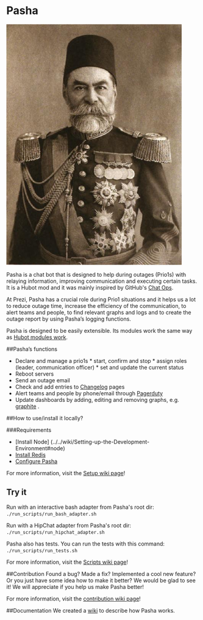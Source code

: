 # Pasha

![Smart Router](doc/pasha.jpg)

 Pasha is a chat bot that is designed to help during outages (Prio1s) with relaying information, improving communication and executing certain tasks. It is a Hubot mod and it was mainly inspired by GitHub's [Chat Ops](https://www.youtube.com/watch?v=NST3u-GjjFw).
 
At Prezi, Pasha has a crucial role during Prio1 situations and it helps us a lot to reduce outage time, increase the efficiency of the communication, to alert teams and people, to find relevant graphs and logs and to create the outage report by using Pasha’s logging functions. 
 
Pasha is designed to be easily extensible. Its modules work the same way as [Hubot modules work](https://github.com/github/hubot/blob/master/docs/README.md#scripting).

##Pasha’s functions
   * Declare and manage a prio1s
    * start, confirm and stop
    * assign roles (leader, communication officer)
    * set and update the current status
   * Reboot servers
   * Send an outage email
   * Check and add entries to [Changelog](https://github.com/prezi/changelog) pages
   * Alert teams and people by phone/email through [Pagerduty](http://www.pagerduty.com/)
   * Update dashboards by adding, editing and removing graphs, e.g. [graphite](http://graphite.wikidot.com/) .

##How to use/install it locally?

###Requirements

 * [Install Node] (../../wiki/Setting-up-the-Development-Environment#node)
 * [Install Redis](../../wiki/Setting-up-the-Development-Environment#redis)
 * [Configure Pasha](../../wiki/Setting-up-the-Development-Environment#configuration)

For more information, visit the [Setup wiki page](../../wiki/Setting-up-the-Development-Environment)!

## Try it 

Run with an interactive bash adapter from Pasha's root dir: ```./run_scripts/run_bash_adapter.sh```

Run with a HipChat adapter from Pasha's root dir: ```./run_scripts/run_hipchat_adapter.sh```

Pasha also has tests. You can run the tests with this command: ``./run_scripts/run_tests.sh``

For more information, visit the [Scripts wiki page](../../wiki/Pasha-scripts)!

##Contribution
Found a bug? Made a fix? Implemented a cool new feature? Or you just have some idea how to make it better? We would be glad to see it! We will appreciate if you help us make Pasha better!

For more information, visit the [contribution wiki page](../../wiki/Contribution)!

##Documentation
We created a [wiki](../../wiki) to describe how Pasha works.

